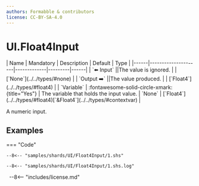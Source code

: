 ```yaml
---
authors: Formabble & contributors
license: CC-BY-SA-4.0
---
```



# UI.Float4Input

<div class="sh-parameters" markdown="1">
| Name | Mandatory | Description | Default | Type |
|------|---------------------|-------------|---------|------|
| `⬅️ Input` ||The value is ignored. | | [`None`](../../types/#none) |
| `Output ➡️` ||The value produced. | | [`Float4`](../../types/#float4) |
| `Variable` | :fontawesome-solid-circle-xmark:{title="Yes"}  | The variable that holds the input value. | `None` | [`Float4`](../../types/#float4)[`&Float4`](../../types/#contextvar) |

</div>

A numeric input.

## Examples

=== "Code"

  ```x86asm linenums="1"
  --8<-- "samples/shards/UI/Float4Input/1.shs"
  ```

  ```
  --8<-- "samples/shards/UI/Float4Input/1.shs.log"
  ```
&nbsp;
--8<-- "includes/license.md"

